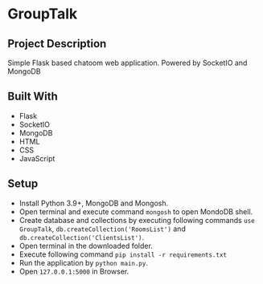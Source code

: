 # GroupTalk

## Project Description
Simple Flask based chatoom web application. Powered by SocketIO and MongoDB

## Built With
- Flask
- SocketIO
- MongoDB
- HTML
- CSS
- JavaScript

## Setup
- Install Python 3.9+, MongoDB and Mongosh.
- Open terminal and execute command ```mongosh``` to open MondoDB shell.
- Create database and collections by executing following commands ``` use GroupTalk ```, ```db.createCollection('RoomsList')``` and  ``` db.createCollection('ClientsList') ```.
- Open terminal in the downloaded folder.
- Execute following command ``` pip install -r requirements.txt ```
- Run the application by ``` python main.py ```.
- Open ```127.0.0.1:5000``` in Browser.

